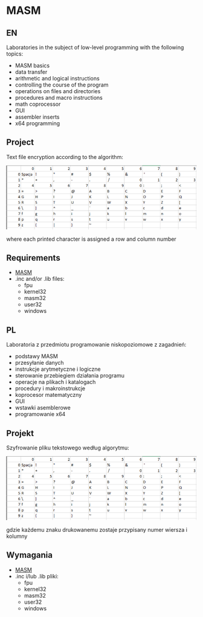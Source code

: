 # MASM

## EN

Laboratories in the subject of low-level programming with the following topics:
- MASM basics
- data transfer
- arithmetic and logical instructions
- controlling the course of the program
- operations on files and directories
- procedures and macro instructions
- math coprocessor
- GUI
- assembler inserts
- x64 programming

## Project

Text file encryption according to the algorithm:

![](./project/table.png)

where each printed character is assigned a row and column number

## Requirements

- [MASM](https://www.masm32.com/ "MASM website")
- .inc and/or .lib files:
    - fpu
    - kernel32
    - masm32
    - user32
    - windows

## PL

Laboratoria z przedmiotu programowanie niskopoziomowe z zagadnień:
- podstawy MASM
- przesyłanie danych
- instrukcje arytmetyczne i logiczne
- sterowanie przebiegiem działania programu
- operacje na plikach i katalogach
- procedury i makroinstrukcje
- koprocesor matematyczny
- GUI
- wstawki asemblerowe
- programowanie x64

## Projekt

Szyfrowanie pliku tekstowego według algorytmu:

![](./project/table.png)

gdzie każdemu znaku drukowanemu zostaje przypisany numer wiersza i kolumny

## Wymagania

- [MASM](https://www.masm32.com/ "strona MASM")
- .inc i/lub .lib pliki:
    - fpu
    - kernel32
    - masm32
    - user32
    - windows